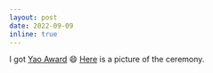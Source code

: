 ```yaml
---
layout: post
date: 2022-09-09
inline: true
---
```


I got [Yao Award](https://iiis.tsinghua.edu.cn/en/list-673-1.html) :smile: [Here](assets/img/yao_award.jpg) is a picture of the ceremony.
